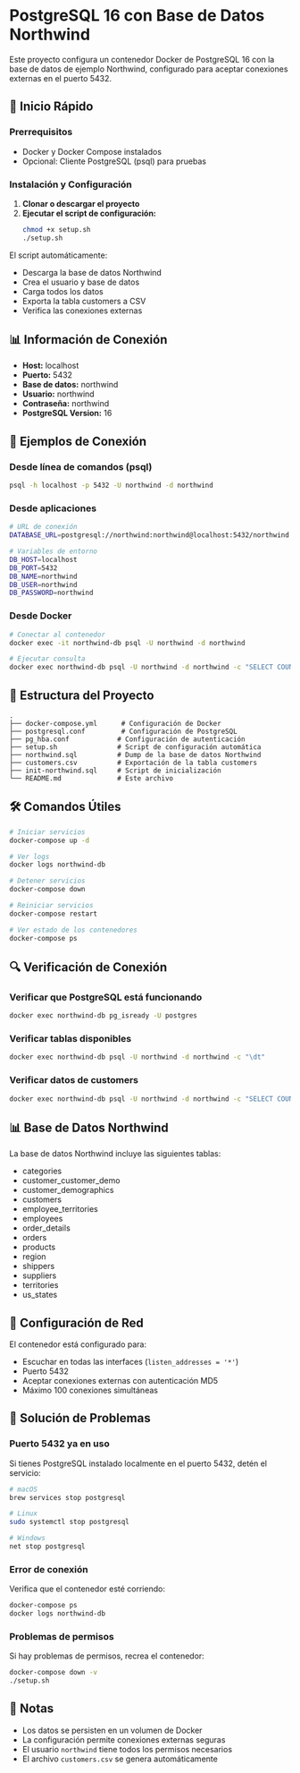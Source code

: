 # PostgreSQL 16 con Base de Datos Northwind

Este proyecto configura un contenedor Docker de PostgreSQL 16 con la base de datos de ejemplo Northwind, configurado para aceptar conexiones externas en el puerto 5432.

## 🚀 Inicio Rápido

### Prerrequisitos
- Docker y Docker Compose instalados
- Opcional: Cliente PostgreSQL (psql) para pruebas

### Instalación y Configuración

1. **Clonar o descargar el proyecto**
2. **Ejecutar el script de configuración:**
   ```bash
   chmod +x setup.sh
   ./setup.sh
   ```

El script automáticamente:
- Descarga la base de datos Northwind
- Crea el usuario y base de datos
- Carga todos los datos
- Exporta la tabla customers a CSV
- Verifica las conexiones externas

## 📊 Información de Conexión

- **Host:** localhost
- **Puerto:** 5432
- **Base de datos:** northwind
- **Usuario:** northwind
- **Contraseña:** northwind
- **PostgreSQL Version:** 16

## 🔗 Ejemplos de Conexión

### Desde línea de comandos (psql)
```bash
psql -h localhost -p 5432 -U northwind -d northwind
```

### Desde aplicaciones
```bash
# URL de conexión
DATABASE_URL=postgresql://northwind:northwind@localhost:5432/northwind

# Variables de entorno
DB_HOST=localhost
DB_PORT=5432
DB_NAME=northwind
DB_USER=northwind
DB_PASSWORD=northwind
```

### Desde Docker
```bash
# Conectar al contenedor
docker exec -it northwind-db psql -U northwind -d northwind

# Ejecutar consulta
docker exec northwind-db psql -U northwind -d northwind -c "SELECT COUNT(*) FROM customers;"
```

## 📁 Estructura del Proyecto

```
.
├── docker-compose.yml      # Configuración de Docker
├── postgresql.conf         # Configuración de PostgreSQL
├── pg_hba.conf            # Configuración de autenticación
├── setup.sh               # Script de configuración automática
├── northwind.sql          # Dump de la base de datos Northwind
├── customers.csv          # Exportación de la tabla customers
├── init-northwind.sql     # Script de inicialización
└── README.md              # Este archivo
```

## 🛠️ Comandos Útiles

```bash
# Iniciar servicios
docker-compose up -d

# Ver logs
docker logs northwind-db

# Detener servicios
docker-compose down

# Reiniciar servicios
docker-compose restart

# Ver estado de los contenedores
docker-compose ps
```

## 🔍 Verificación de Conexión

### Verificar que PostgreSQL está funcionando
```bash
docker exec northwind-db pg_isready -U postgres
```

### Verificar tablas disponibles
```bash
docker exec northwind-db psql -U northwind -d northwind -c "\dt"
```

### Verificar datos de customers
```bash
docker exec northwind-db psql -U northwind -d northwind -c "SELECT COUNT(*) FROM customers;"
```

## 📊 Base de Datos Northwind

La base de datos Northwind incluye las siguientes tablas:
- categories
- customer_customer_demo
- customer_demographics
- customers
- employee_territories
- employees
- order_details
- orders
- products
- region
- shippers
- suppliers
- territories
- us_states

## 🔧 Configuración de Red

El contenedor está configurado para:
- Escuchar en todas las interfaces (`listen_addresses = '*'`)
- Puerto 5432
- Aceptar conexiones externas con autenticación MD5
- Máximo 100 conexiones simultáneas

## 🚨 Solución de Problemas

### Puerto 5432 ya en uso
Si tienes PostgreSQL instalado localmente en el puerto 5432, detén el servicio:
```bash
# macOS
brew services stop postgresql

# Linux
sudo systemctl stop postgresql

# Windows
net stop postgresql
```

### Error de conexión
Verifica que el contenedor esté corriendo:
```bash
docker-compose ps
docker logs northwind-db
```

### Problemas de permisos
Si hay problemas de permisos, recrea el contenedor:
```bash
docker-compose down -v
./setup.sh
```

## 📝 Notas

- Los datos se persisten en un volumen de Docker
- La configuración permite conexiones externas seguras
- El usuario `northwind` tiene todos los permisos necesarios
- El archivo `customers.csv` se genera automáticamente